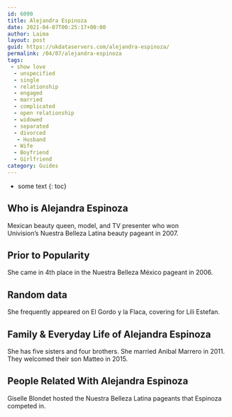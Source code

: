 ```yaml
---
id: 6090
title: Alejandra Espinoza
date: 2021-04-07T00:25:17+00:00
author: Laima
layout: post
guid: https://ukdataservers.com/alejandra-espinoza/
permalink: /04/07/alejandra-espinoza
tags:
 - show love
  - unspecified
  - single
  - relationship
  - engaged
  - married
  - complicated
  - open relationship
  - widowed
  - separated
  - divorced
   - Husband
  - Wife
  - Boyfriend
  - Girlfriend
category: Guides
---
```


* some text
{: toc}


## Who is Alejandra Espinoza
                  
                  
                  
Mexican beauty queen, model, and TV presenter who won Univision&#8217;s Nuestra Belleza Latina beauty pageant in 2007.
                  
              
            
              
            
                
                
                
## Prior to Popularity
                  
                  
                  
She came in 4th place in the Nuestra Belleza México pageant in 2006.
                  
              
            
              
            
                
                
                
## Random data
                  
                  
                  
She frequently appeared on El Gordo y la Flaca, covering for Lili Estefan.
                  
              
            
              
            
                
                
                
## Family & Everyday Life of Alejandra Espinoza
                  
                  
                  
She has five sisters and four brothers. She married Anibal Marrero in 2011. They welcomed their son Matteo in 2015.
                  
              
            
              
            
                
                
                
## People Related With Alejandra Espinoza
                  
                  
                  
Giselle Blondet hosted the Nuestra Belleza Latina pageants that Espinoza competed in.
                  
              
            
              
            
                
              
            
              
              
            
            
              
            
          
          
          